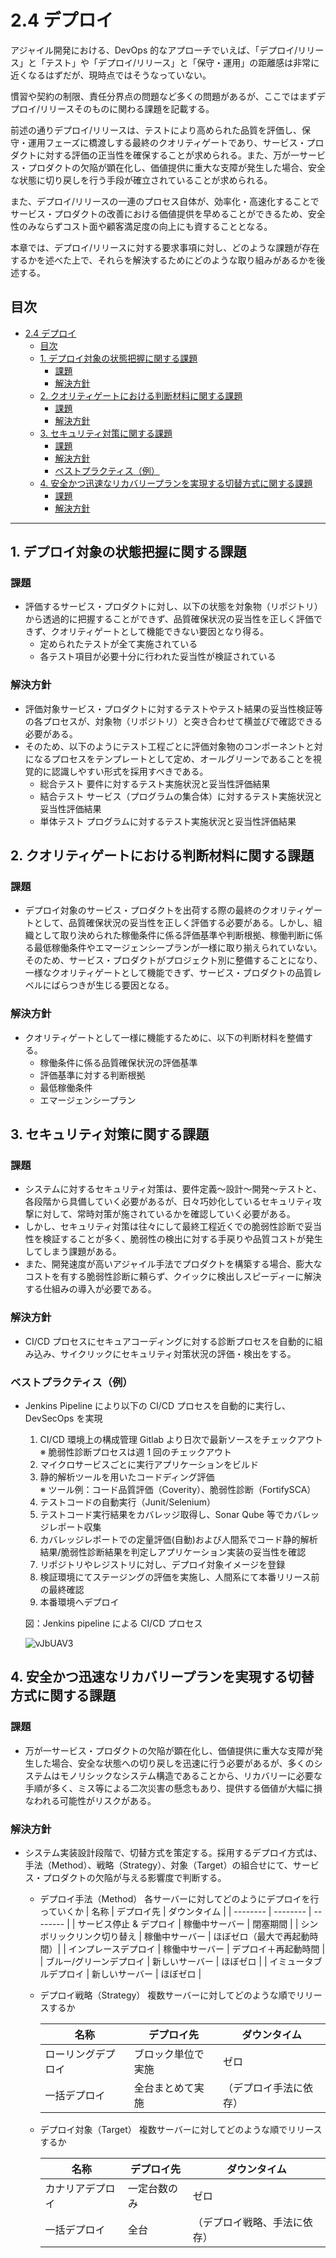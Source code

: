 # 2.4 デプロイ

アジャイル開発における、DevOps 的なアプローチでいえば、「デプロイ/リリース」と「テスト」や「デプロイ/リリース」と「保守・運用」の距離感は非常に近くなるはずだが、現時点ではそうなっていない。

慣習や契約の制限、責任分界点の問題など多くの問題があるが、ここではまずデプロイ/リリースそのものに関わる課題を記載する。

前述の通りデプロイ/リリースは、テストにより高められた品質を評価し、保守・運用フェーズに橋渡しする最終のクオリティゲートであり、サービス・プロダクトに対する評価の正当性を確保することが求められる。また、万が一サービス・プロダクトの欠陥が顕在化し、価値提供に重大な支障が発生した場合、安全な状態に切り戻しを行う手段が確立されていることが求められる。

また、デプロイ/リリースの一連のプロセス自体が、効率化・高速化することでサービス・プロダクトの改善における価値提供を早めることができるため、安全性のみならずコスト面や顧客満足度の向上にも資することとなる。

本章では、デプロイ/リリースに対する要求事項に対し、どのような課題が存在するかを述べた上で、それらを解決するためにどのような取り組みがあるかを後述する。

## 目次

- [2.4 デプロイ](#24-デプロイ)
  - [目次](#目次)
  - [1. デプロイ対象の状態把握に関する課題](#1-デプロイ対象の状態把握に関する課題)
    - [課題](#課題)
    - [解決方針](#解決方針)
  - [2. クオリティゲートにおける判断材料に関する課題](#2-クオリティゲートにおける判断材料に関する課題)
    - [課題](#課題-1)
    - [解決方針](#解決方針-1)
  - [3. セキュリティ対策に関する課題](#3-セキュリティ対策に関する課題)
    - [課題](#課題-2)
    - [解決方針](#解決方針-2)
    - [ベストプラクティス（例）](#ベストプラクティス例)
  - [4. 安全かつ迅速なリカバリープランを実現する切替方式に関する課題](#4-安全かつ迅速なリカバリープランを実現する切替方式に関する課題)
    - [課題](#課題-3)
    - [解決方針](#解決方針-3)

---

## 1. デプロイ対象の状態把握に関する課題

### 課題

- 評価するサービス・プロダクトに対し、以下の状態を対象物（リポジトリ）から透過的に把握することができず、品質確保状況の妥当性を正しく評価できず、クオリティゲートとして機能できない要因となり得る。
  - 定められたテストが全て実施されている
  - 各テスト項目が必要十分に行われた妥当性が検証されている

### 解決方針

- 評価対象サービス・プロダクトに対するテストやテスト結果の妥当性検証等の各プロセスが、対象物（リポジトリ）と突き合わせて横並びで確認できる必要がある。
- そのため、以下のようにテスト工程ごとに評価対象物のコンポーネントと対になるプロセスをテンプレートとして定め、オールグリーンであることを視覚的に認識しやすい形式を採用すべきである。
  - 総合テスト
    要件に対するテスト実施状況と妥当性評価結果
  - 結合テスト
    サービス（プログラムの集合体）に対するテスト実施状況と妥当性評価結果
  - 単体テスト
    プログラムに対するテスト実施状況と妥当性評価結果

## 2. クオリティゲートにおける判断材料に関する課題

### 課題

- デプロイ対象のサービス・プロダクトを出荷する際の最終のクオリティゲートとして、品質確保状況の妥当性を正しく評価する必要がある。しかし、組織として取り決められた稼働条件に係る評価基準や判断根拠、稼働判断に係る最低稼働条件やエマージェンシープランが一様に取り揃えられていない。そのため、サービス・プロダクトがプロジェクト別に整備することになり、一様なクオリティゲートとして機能できず、サービス・プロダクトの品質レベルにばらつきが生じる要因となる。

### 解決方針

- クオリティゲートとして一様に機能するために、以下の判断材料を整備する。
  - 稼働条件に係る品質確保状況の評価基準
  - 評価基準に対する判断根拠
  - 最低稼働条件
  - エマージェンシープラン

## 3. セキュリティ対策に関する課題

### 課題

- システムに対するセキュリティ対策は、要件定義～設計～開発～テストと、各段階から具備していく必要があるが、日々巧妙化しているセキュリティ攻撃に対して、常時対策が施されているかを確認していく必要がある。
- しかし、セキュリティ対策は往々にして最終工程近くでの脆弱性診断で妥当性を検証することが多く、脆弱性の検出に対する手戻りや品質コストが発生してしまう課題がある。
- また、開発速度が高いアジャイル手法でプロダクトを構築する場合、膨大なコストを有する脆弱性診断に頼らず、クイックに検出しスピーディーに解決する仕組みの導入が必要である。

### 解決方針

- CI/CD プロセスにセキュアコーディングに対する診断プロセスを自動的に組み込み、サイクリックにセキュリティ対策状況の評価・検出をする。

### ベストプラクティス（例）

- Jenkins Pipeline により以下の CI/CD プロセスを自動的に実行し、DevSecOps を実現

  1. CI/CD 環境上の構成管理 Gitlab より日次で最新ソースをチェックアウト \
     ※ 脆弱性診断プロセスは週 1 回のチェックアウト
  2. マイクロサービスごとに実行アプリケーションをビルド
  3. 静的解析ツールを用いたコードディング評価 \
     ※ ツール例：コード品質評価（Coverity）、脆弱性診断（FortifySCA）
  4. テストコードの自動実行（Junit/Selenium）
  5. テストコード実行結果をカバレッジ取得し、Sonar Qube 等でカバレッジレポート収集
  6. カバレッジレポートでの定量評価(自動)および人間系でコード静的解析結果/脆弱性診断結果を判定しアプリケーション実装の妥当性を確認
  7. リポジトリやレジストリに対し、デプロイ対象イメージを登録
  8. 検証環境にてステージングの評価を実施し、人間系にて本番リリース前の最終確認
  9. 本番環境へデプロイ

  図：Jenkins pipeline による CI/CD プロセス
  
  ![vJbUAV3](https://user-images.githubusercontent.com/72844688/128278431-22cd4809-2d4b-40e5-b2c0-47711fe411de.png)

## 4. 安全かつ迅速なリカバリープランを実現する切替方式に関する課題

### 課題

- 万が一サービス・プロダクトの欠陥が顕在化し、価値提供に重大な支障が発生した場合、安全な状態への切り戻しを迅速に行う必要があるが、多くのシステムはモノリシックなシステム構造であることから、リカバリーに必要な手順が多く、ミス等による二次災害の懸念もあり、提供する価値が大幅に損なわれる可能性がリスクがある。

### 解決方針

- システム実装設計段階で、切替方式を策定する。採用するデプロイ方式は、手法（Method）、戦略（Strategy）、対象（Target）の組合せにて、サービス・プロダクトの欠陥が与える影響度で判断する。

  - デプロイ手法（Method）
    各サーバーに対してどのようにデプロイを行っていくか
    | 名称 | デプロイ先 | ダウンタイム |
    | -------- | -------- | -------- |
    | サービス停止 & デプロイ | 稼働中サーバー | 閉塞期間 |
    | シンボリックリンク切り替え | 稼働中サーバー | ほぼゼロ（最大で再起動時間）|
    | インプレースデプロイ | 稼働中サーバー | デプロイ＋再起動時間 |
    | ブルー/グリーンデプロイ | 新しいサーバー | ほぼゼロ |
    | イミュータブルデプロイ | 新しいサーバー | ほぼゼロ |

  - デプロイ戦略（Strategy）
    複数サーバーに対してどのような順でリリースするか

    | 名称               | デプロイ先         | ダウンタイム           |
    | ------------------ | ------------------ | ---------------------- |
    | ローリングデプロイ | ブロック単位で実施 | ゼロ                   |
    | 一括デプロイ       | 全台まとめて実施   | （デプロイ手法に依存） |

  - デプロイ対象（Target）
    複数サーバーに対してどのような順でリリースするか

    | 名称             | デプロイ先   | ダウンタイム                 |
    | ---------------- | ------------ | ---------------------------- |
    | カナリアデプロイ | 一定台数のみ | ゼロ                         |
    | 一括デプロイ     | 全台         | （デプロイ戦略、手法に依存） |
